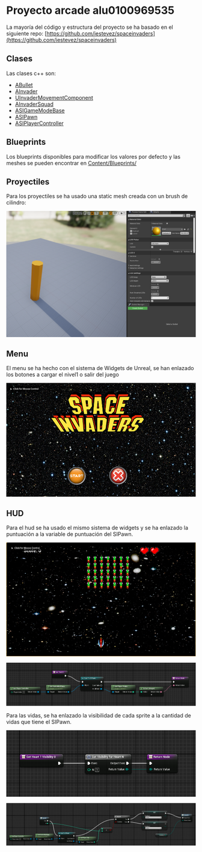 # Proyecto arcade alu0100969535

La mayoría del código y estructura del proyecto se ha basado en el siguiente repo: [https://github.com/iestevez/spaceinvaders](https://github.com/iestevez/spaceinvaders)

## Clases

Las clases c++ son:
- [ABullet](Source/arcade/Bullet.h)
- [AInvader](Source/arcade/Invader.h)
- [UInvaderMovementComponent](Source/arcade/InvaderMovementComponent.h)
- [AInvaderSquad](Source/arcade/InvaderSquad.h)
- [ASIGameModeBase](Source/arcade/SIGameModeBase.h)
- [ASIPawn](Source/arcade/SIPawn.h)
- [ASIPlayerController](Source/arcade/SIPlayerController.h)

## Blueprints

Los blueprints disponibles para modificar los valores por defecto y las meshes se pueden encontrar en [Content/Blueprints/](Content/Blueprints/)

## Proyectiles

Para los proyectiles se ha usado una static mesh creada con un brush de cilindro:

![](img/bullet.PNG)

## Menu

El menu se ha hecho con el sistema de Widgets de Unreal, se han enlazado los botones a cargar el nivel1 o salir del juego

![](img/main-menu.PNG)

## HUD

Para el hud se ha usado el mismo sistema de widgets y se ha enlazado la puntuación a la variable de puntuación del SIPawn.

![](img/ingame.PNG)

![](img/hud-text.PNG)

Para las vidas, se ha enlazado la visibilidad de cada sprite a la cantidad de vidas que tiene el SIPawn.

![](img/heart1.PNG)

![](img/heart-visibility.PNG)
